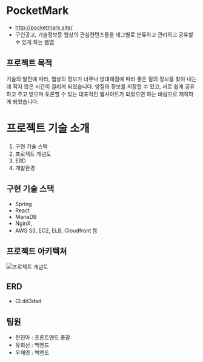 # PocketMark
- http://pocketmark.site/
- 구인공고, 기술정보등 웹상의 관심컨텐츠들을 태그별로 분류하고 관리하고 공유할 수 있게 하는 웹앱


## 프로젝트 목적
 기술의 발전에 따라, 웹상의 정보가 너무나 방대해짐에 따라 좋은 질의 정보를 찾아 내는데 적지 않은 시간이 걸리게 되었습니다.
 양질의 정보를 저장할 수 있고, 서로 쉽게 공유하고 주고 받으며 토론할 수 있는 대표적인 웹사이트가 되었으면 하는 바람으로 제작하게 되었습니다.
 

# 프로젝트 기술 소개
1. 구현 기술 스택
2. 프로젝트 개념도
3. ERD
4. 개발환경

## 구현 기술 스택
+ Spring
+ React
+ MariaDB
+ NginX, 
+ AWS S3, EC2, ELB, Cloudfront 등

## 프로젝트 아키텍쳐
![프로젝트 개념도](https://user-images.githubusercontent.com/54466276/154622405-50ec28ae-4476-49d1-97ad-27608636af09.png)


## ERD
- CI dd3dad






## 팀원
+ 천진아 : 프론트엔드 총괄
+ 유희선 : 백엔드  
+ 우재영 : 백엔드
